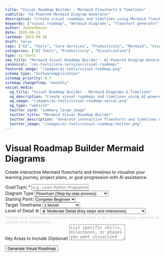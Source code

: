 ```yaml
---
title: "Visual Roadmap Builder - Mermaid Flowcharts & Timelines"
subtitle: "AI-Powered Mermaid Diagram Generator"
description: "Create visual roadmaps and timelines using Mermaid flowcharts. Generate interactive diagrams for learning paths, project planning, and goal visualization with AI assistance."
keywords: ["visual roadmap", "mermaid diagrams", "flowchart generator", "timeline creator", "project planning", "learning path visualization", "AI diagram generator", "roadmap visualization"]
author: JonesCKevin
date: 2025-09-13
lastmod: 2025-09-30
draft: false
tags: ["AI", "Tools", "Core Services", "Productivity", "Mermaid", "Visualization", "Diagrams", "Planning"]
categories: ["AI Tools", "Productivity", "Visualization"]
type: ai-tools
seo_title: "Mermaid Visual Roadmap Builder - AI-Powered Diagram Generator"
canonical: "/ai-tools/core-services/visual-roadmap/"
featured_image: "/images/ai-tools/visual-roadmap.png"
schema_type: "SoftwareApplication"
sitemap_priority: 0.7
sitemap_changefreq: "monthly"
social_media:
  og_title: "Visual Roadmap Builder - Mermaid Diagrams & Timelines"
  og_description: "Create visual roadmaps and timelines using AI-powered Mermaid flowcharts. Perfect for learning paths and project planning."
  og_image: "/images/ai-tools/visual-roadmap-social.png"
  og_type: "website"
  twitter_card: "summary_large_image"
  twitter_title: "Mermaid Visual Roadmap Builder"
  twitter_description: "Generate interactive flowcharts and timelines with AI. Perfect for visualizing learning paths and project roadmaps."
  twitter_image: "/images/ai-tools/visual-roadmap-twitter.png"
---
```



<div class="vr-hero">
<h1>Visual Roadmap Builder <span class="pill">Mermaid Diagrams</span></h1>
<p>Create interactive Mermaid flowcharts and timelines to visualize your learning journey, project plans, or goal progression with AI assistance.</p>
</div>

<form id="roadmapForm">
<div class="form-group">
<label for="goalTopic">Goal/Topic *</label>
<input type="text" id="goalTopic" placeholder="e.g., Learn Python Programming, Build a Web App, Complete MBA" required>
</div>

<div class="form-group">
<label for="diagramType">Diagram Type</label>
<select id="diagramType">
<option value="flowchart">Flowchart (Step-by-step process)</option>
<option value="timeline">Timeline (Chronological progression)</option>
<option value="gantt">Gantt Chart (Project timeline)</option>
<option value="mindmap">Mind Map (Conceptual overview)</option>
</select>
</div>

<div class="form-group">
<label for="currentLevel">Starting Point</label>
<select id="currentLevel">
<option value="complete-beginner">Complete Beginner</option>
<option value="some-basics">Know Some Basics</option>
<option value="intermediate">Intermediate Level</option>
<option value="advanced">Advanced Level</option>
</select>
</div>

<div class="form-group">
<label for="timeframe">Target Timeframe</label>
<select id="timeframe">
<option value="1-month">1 Month</option>
<option value="3-months">3 Months</option>
<option value="6-months">6 Months</option>
<option value="1-year">1 Year</option>
<option value="flexible">Flexible Timeline</option>
</select>
</div>

<div class="form-group">
<label for="detailLevel">Level of Detail ⚙️</label>
<select id="detailLevel">
<option value="overview">📋 High-Level Overview (Major phases only)</option>
<option value="moderate" selected>📊 Moderate Detail (Key steps and milestones)</option>
<option value="detailed">📝 Detailed Steps (Specific actions and tasks)</option>
<option value="granular">🔍 Granular Instructions ("Go to", "Click", step-by-step)</option>
</select>
<small style="color: #cccccc; font-size: 0.9em; margin-top: 4px; display: block;">
Choose how detailed you want the roadmap steps to be - from strategic overview to tutorial-level instructions.
</small>
</div>

<div class="form-group">
<label for="focusAreas">Key Areas to Include (Optional)</label>
<textarea id="focusAreas" placeholder="List specific skills, milestones, or phases you want visualized in the roadmap" rows="3"></textarea>
</div>

<button type="button" class="btn-primary" onclick="generateRoadmap()">Generate Visual Roadmap</button>
</form>

<div id="loadingDiv" class="loading" style="display: none;">
Creating your visual roadmap...
</div>

<div id="errorDiv" style="display: none;"></div>

<div id="resultDiv" style="display: none;">
<h3 style="color: #ff6b35; margin-bottom: 20px;">Your Visual Roadmap</h3>

<div id="descriptionContent" class="roadmap-description" style="margin-bottom: 20px;">
<!-- Description will be inserted here -->
</div>

<div id="mermaidContent" class="roadmap-diagram">
<!-- Mermaid diagram will be inserted here -->
</div>

<div style="margin-top: 30px; gap: 15px; display: flex; justify-content: center; flex-wrap: wrap;">
<button class="btn-primary" onclick="copyMermaidCode()" style="width: auto; padding: 10px 20px;">📋 Copy Mermaid Code</button>
<button class="btn-primary" onclick="downloadRoadmap('markdown')" style="width: auto; padding: 10px 20px; background: linear-gradient(135deg, #28a745, #34ce57);">📄 Download Markdown</button>
<button class="btn-primary" onclick="downloadRoadmap('html')" style="width: auto; padding: 10px 20px; background: linear-gradient(135deg, #17a2b8, #20c997);">🌐 Download HTML</button>
<button class="btn-primary" onclick="downloadRoadmap('svg')" style="width: auto; padding: 10px 20px; background: linear-gradient(135deg, #fd7e14, #ff8c42);">🎨 Download SVG</button>

</div>
</div>


<!-- Include CSS and JavaScript for Visual Roadmap -->
<link rel="stylesheet" href="visual-roadmap.css">
<script src="visual-roadmap.js"></script>

